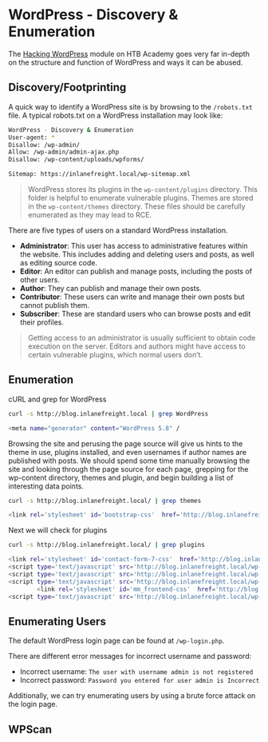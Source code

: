 # WordPress - Discovery & Enumeration

The [Hacking WordPress](https://academy.hackthebox.com/course/preview/hacking-wordpress) module on HTB Academy goes very far in-depth on the structure and function of WordPress and ways it can be abused.

## Discovery/Footprinting

A quick way to identify a WordPress site is by browsing to the `/robots.txt` file. A typical robots.txt on a WordPress installation may look like:

```bash
WordPress - Discovery & Enumeration
User-agent: *
Disallow: /wp-admin/
Allow: /wp-admin/admin-ajax.php
Disallow: /wp-content/uploads/wpforms/

Sitemap: https://inlanefreight.local/wp-sitemap.xml
```

> WordPress stores its plugins in the `wp-content/plugins` directory. This folder is helpful to enumerate vulnerable plugins. Themes are stored in the `wp-content/themes` directory. These files should be carefully enumerated as they may lead to RCE.

There are five types of users on a standard WordPress installation.

- **Administrator**: This user has access to administrative features within the website. This includes adding and deleting users and posts, as well as editing source code.
- **Editor**: An editor can publish and manage posts, including the posts of other users.
- **Author**: They can publish and manage their own posts.
- **Contributor**: These users can write and manage their own posts but cannot publish them.
- **Subscriber**: These are standard users who can browse posts and edit their profiles.

> Getting access to an administrator is usually sufficient to obtain code execution on the server. Editors and authors might have access to certain vulnerable plugins, which normal users don’t.


## Enumeration
cURL and grep for WordPress

```bash
curl -s http://blog.inlanefreight.local | grep WordPress

<meta name="generator" content="WordPress 5.8" /
```

Browsing the site and perusing the page source will give us hints to the theme in use, plugins installed, and even usernames if author names are published with posts. We should spend some time manually browsing the site and looking through the page source for each page, grepping for the wp-content directory, themes and plugin, and begin building a list of interesting data points.

```bash
curl -s http://blog.inlanefreight.local/ | grep themes

<link rel='stylesheet' id='bootstrap-css'  href='http://blog.inlanefreight.local/wp-content/themes/business-gravity/assets/vendors/bootstrap/css/bootstrap.min.css' type='text/css' media='all' />
```

Next we will check for plugins

```bash
curl -s http://blog.inlanefreight.local/ | grep plugins

<link rel='stylesheet' id='contact-form-7-css'  href='http://blog.inlanefreight.local/wp-content/plugins/contact-form-7/includes/css/styles.css?ver=5.4.2' type='text/css' media='all' />
<script type='text/javascript' src='http://blog.inlanefreight.local/wp-content/plugins/mail-masta/lib/subscriber.js?ver=5.8' id='subscriber-js-js'></script>
<script type='text/javascript' src='http://blog.inlanefreight.local/wp-content/plugins/mail-masta/lib/jquery.validationEngine-en.js?ver=5.8' id='validation-engine-en-js'></script>
<script type='text/javascript' src='http://blog.inlanefreight.local/wp-content/plugins/mail-masta/lib/jquery.validationEngine.js?ver=5.8' id='validation-engine-js'></script>
		<link rel='stylesheet' id='mm_frontend-css'  href='http://blog.inlanefreight.local/wp-content/plugins/mail-masta/lib/css/mm_frontend.css?ver=5.8' type='text/css' media='all' />
<script type='text/javascript' src='http://blog.inlanefreight.local/wp-content/plugins/contact-form-7/includes/js/index.js?ver=5.4.2' id='contact-form-7-js'></script>
```

## Enumerating Users

The default WordPress login page can be found at `/wp-login.php`.

There are different error messages for incorrect username and password:

- Incorrect username: `The user with username admin is not registered`
- Incorrect password: `Password you entered for user admin is Incorrect`

Additionally, we can try enumerating users by using a brute force attack on the login page.


## WPScan



